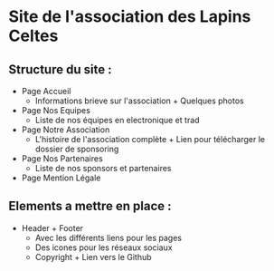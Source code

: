 # Site de l'association des Lapins Celtes

## Structure du site :

- Page Accueil
  - Informations brieve sur l'association + Quelques photos
- Page Nos Equipes
  - Liste de nos équipes en electronique et trad
- Page Notre Association
  - L'histoire de l'association complète + Lien pour télécharger le dossier de sponsoring
- Page Nos Partenaires
  - Liste de nos sponsors et partenaires
- Page Mention Légale
 
## Elements a mettre en place :

- Header + Footer
  - Avec les différents liens pour les pages
  - Des icones pour les réseaux sociaux
  - Copyright + Lien vers le Github

